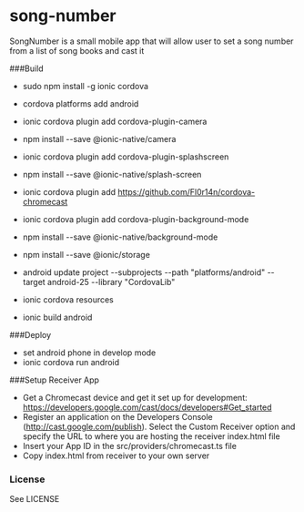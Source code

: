 # song-number
SongNumber is a small mobile app that will allow user to set a song number from a list of song books and cast it

###Build
* sudo npm install -g ionic cordova
* cordova platforms add android
* ionic cordova plugin add cordova-plugin-camera
* npm install --save @ionic-native/camera
* ionic cordova plugin add cordova-plugin-splashscreen
* npm install --save @ionic-native/splash-screen
* ionic cordova plugin add https://github.com/Fl0r14n/cordova-chromecast
* ionic cordova plugin add cordova-plugin-background-mode
* npm install --save @ionic-native/background-mode
* npm install --save @ionic/storage

* android update project --subprojects --path "platforms/android" --target android-25 --library "CordovaLib"
* ionic cordova resources 
* ionic build android

###Deploy
* set android phone in develop mode 
* ionic cordova run android

###Setup Receiver App
* Get a Chromecast device and get it set up for development: https://developers.google.com/cast/docs/developers#Get_started
* Register an application on the Developers Console (http://cast.google.com/publish). Select the Custom Receiver option and specify the URL to where you are hosting the receiver index.html file
* Insert your App ID in the src/providers/chromecast.ts file
* Copy index.html from receiver to your own server

### License
See LICENSE



